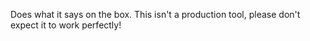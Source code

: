 Does what it says on the box. This isn't a production tool, please don't expect it to work perfectly!
